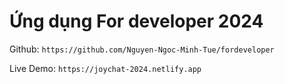 # Ứng dụng For developer 2024

Github: `https://github.com/Nguyen-Ngoc-Minh-Tue/fordeveloper`

Live Demo: `https://joychat-2024.netlify.app`
